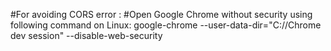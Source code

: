 #For avoiding CORS error :
#Open Google Chrome without security using following command on Linux:
google-chrome --user-data-dir="C://Chrome dev session" --disable-web-security
